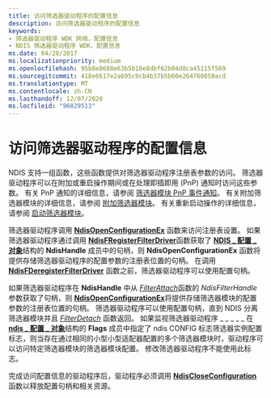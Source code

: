 ```yaml
---
title: 访问筛选器驱动程序的配置信息
description: 访问筛选器驱动程序的配置信息
keywords:
- 筛选器驱动程序 WDK 网络，配置信息
- NDIS 筛选器驱动程序 WDK，配置信息
ms.date: 04/20/2017
ms.localizationpriority: medium
ms.openlocfilehash: 95b8e8688e63b5b18e8dbf62b04d8ca45115f569
ms.sourcegitcommit: 418e6617e2a695c9cb4b37b5b60e264760858acd
ms.translationtype: MT
ms.contentlocale: zh-CN
ms.lasthandoff: 12/07/2020
ms.locfileid: "96829513"
---
```

# <a name="accessing-configuration-information-for-a-filter-driver"></a>访问筛选器驱动程序的配置信息





NDIS 支持一组函数，这些函数提供对筛选器驱动程序注册表参数的访问。 筛选器驱动程序可以在附加或重启操作期间或在处理即插即用 (PnP) 通知时访问这些参数。 有关 PnP 通知的详细信息，请参阅 [筛选器模块 PnP 事件通知](filter-module-pnp-event-notifications.md)。 有关附加筛选器模块的详细信息，请参阅 [附加筛选器模块](attaching-a-filter-module.md)。 有关重新启动操作的详细信息，请参阅 [启动筛选器模块](starting-a-filter-module.md)。

筛选器驱动程序调用 [**NdisOpenConfigurationEx**](/windows-hardware/drivers/ddi/ndis/nf-ndis-ndisopenconfigurationex) 函数来访问注册表设置。 如果筛选器驱动程序通过调用 [**NdisFRegisterFilterDriver**](/windows-hardware/drivers/ddi/ndis/nf-ndis-ndisfregisterfilterdriver)函数获取了 [**NDIS \_ 配置 \_ 对象**](/windows-hardware/drivers/ddi/ndis/ns-ndis-_ndis_configuration_object)结构的 **NdisHandle** 成员中的句柄，则 **NdisOpenConfigurationEx** 函数将提供存储筛选器驱动程序的配置参数的注册表位置的句柄。 在调用 [**NdisFDeregisterFilterDriver**](/windows-hardware/drivers/ddi/ndis/nf-ndis-ndisfderegisterfilterdriver) 函数之前，筛选器驱动程序可以使用配置句柄。

如果筛选器驱动程序在 **NdisHandle** 中从 [*FilterAttach*](/windows-hardware/drivers/ddi/ndis/nc-ndis-filter_attach)函数的 *NdisFilterHandle* 参数获取了句柄，则 [**NdisOpenConfigurationEx**](/windows-hardware/drivers/ddi/ndis/nf-ndis-ndisopenconfigurationex)将提供存储筛选器模块的配置参数的注册表位置的句柄。 筛选器驱动程序可以使用配置句柄，直到 NDIS 分离筛选器模块并且 [*FilterDetach*](/windows-hardware/drivers/ddi/ndis/nc-ndis-filter_detach) 函数返回。 如果监视筛选器驱动程序 \_ \_ \_ \_ \_ 在 [**ndis \_ 配置 \_ 对象**](/windows-hardware/drivers/ddi/ndis/ns-ndis-_ndis_configuration_object)结构的 **Flags** 成员中指定了 ndis CONFIG 标志筛选器实例配置标志，则当存在通过相同的小型小型适配器配置的多个筛选器模块时，驱动程序可以访问特定筛选器模块的筛选器模块配置。 修改筛选器驱动程序不能使用此标志。

完成访问配置信息的驱动程序后，驱动程序必须调用 [**NdisCloseConfiguration**](/windows-hardware/drivers/ddi/ndis/nf-ndis-ndiscloseconfiguration) 函数以释放配置句柄和相关资源。

 


